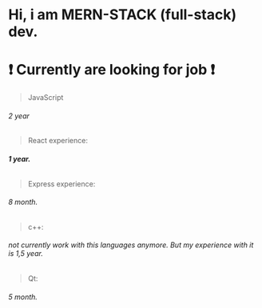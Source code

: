 # Hi, i am MERN-STACK (full-stack) dev. 
# ❗️ Currently are looking for job ❗️

> JavaScript
###### 2 year
> React experience:
 ###### __1 year.__
> Express experience:
 ###### 8 month.

> c++:
###### not currently work with this languages anymore. But my experience with it is 1,5 year.
> Qt: 
###### 5 month.
